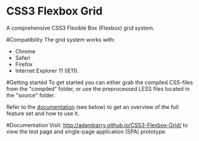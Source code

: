 CSS3 Flexbox Grid
============

A comprehensive CSS3 Flexible Box (Flexbox) grid system.

#Compatibility
The grid system works with:
- Chrome
- Safari
- Firefox
- Internet Explorer 11 (IE11).

#Getting started
To get started you can either grab the compiled CSS-files from the "compiled" folder, or use the preprocessed LESS files located in the "source" folder. 

Refer to the [documentation](#documentation) (see below) to get an overview of the full feature set and how to use it.

#Documentation
Visit: http://adambarry.github.io/CSS3-Flexbox-Grid/ to view the test page and single-page application (SPA) prototype.
